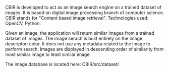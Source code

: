  CBIR is developed to act as an image search engine on a trained dataset of images.
 It is based on digital image processing branch of computer science.
 CBIR stands for "Content based image retrieval".
 Technologies used: OpenCV, Python.
 
 Given an image, the application will return similar images from a trained dataset of images. The image serach is built entirely on the image descriptor: color. It does not use any metadata related to the image to perform search. Images are displayed in descending order of similarity from most similar image to least similar image.
 
 The image database is located here: CBIR/src/dataset/
